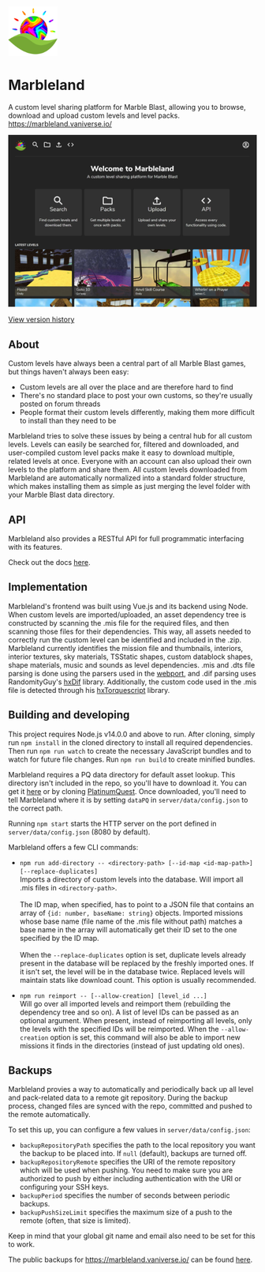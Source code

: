 <img src="client/assets/img/favicon.png" width=100>

# Marbleland
A custom level sharing platform for Marble Blast, allowing you to browse, download and upload custom levels and level packs.<br>https://marbleland.vaniverse.io/

<img src="client/assets/img/homepage.jpg" width=640>

[View version history](version_history.md)

## About
Custom levels have always been a central part of all Marble Blast games, but things haven't always been easy:

- Custom levels are all over the place and are therefore hard to find
- There's no standard place to post your own customs, so they're usually posted on forum threads
- People format their custom levels differently, making them more difficult to install than they need to be

Marbleland tries to solve these issues by being a central hub for all custom levels. Levels can easily be searched for, filtered and downloaded, and user-compiled custom level packs make it easy to download multiple, related levels at once. Everyone with an account can also upload their own levels to the platform and share them. All custom levels downloaded from Marbleland are automatically normalized into a standard folder structure, which makes installing them as simple as just merging the level folder with your Marble Blast data directory.

## API
Marbleland also provides a RESTful API for full programmatic interfacing with its features.

Check out the docs [here](docs/api.md).

## Implementation
Marbleland's frontend was built using Vue.js and its backend using Node. When custom levels are imported/uploaded, an asset dependency tree is constructed by scanning the .mis file for the required files, and then scanning those files for their dependencies. This way, all assets needed to correctly run the custom level can be identified and included in the .zip. Marbleland currently identifies the mission file and thumbnails, interiors, interior textures, sky materials, TSStatic shapes, custom datablock shapes, shape materials, music and sounds as level dependencies. .mis and .dts file parsing is done using the parsers used in the [webport](https://github.com/Vanilagy/MarbleBlast), and .dif parsing uses RandomityGuy's [hxDif](https://github.com/RandomityGuy/hxDIF) library. Additionally, the custom code used in the .mis file is detected through his [hxTorquescript](https://github.com/RandomityGuy/hxTorqueScript) library.

## Building and developing
This project requires Node.js v14.0.0 and above to run. After cloning, simply run `npm install` in the cloned directory to install all required dependencies. Then run `npm run watch` to create the necessary JavaScript bundles and to watch for future file changes. Run `npm run build` to create minified bundles.

Marbleland requires a PQ data directory for default asset lookup. This directory isn't included in the repo, so you'll have to download it. You can get it [here](https://drive.google.com/file/d/14IocHL5g7t0Bf1Iyu1ExKvyKvReLlE7E/view?usp=sharing) or by cloning [PlatinumQuest](https://github.com/PlatinumTeam/PlatinumQuest). Once downloaded, you'll need to tell Marbleland where it is by setting `dataPQ` in `server/data/config.json` to the correct path.

Running `npm start` starts the HTTP server on the port defined in `server/data/config.json` (8080 by default).

Marbleland offers a few CLI commands:

- `npm run add-directory -- <directory-path> [--id-map <id-map-path>] [--replace-duplicates]`<br>
Imports a directory of custom levels into the database. Will import all .mis files in `<directory-path>`.<br><br>
The ID map, when specified, has to point to a JSON file that contains an array of `{id: number, baseName: string}` objects. Imported missions whose base name (file name of the .mis file without path) matches a base name in the array will automatically get their ID set to the one specified by the ID map.<br><br>
When the `--replace-duplicates` option is set, duplicate levels already present in the database will be replaced by the freshly imported ones. If it isn't set, the level will be in the database twice. Replaced levels will maintain stats like download count. This option is usually recommended.

- `npm run reimport -- [--allow-creation] [level_id ...]`<br>
Will go over all imported levels and reimport them (rebuilding the dependency tree and so on). A list of level IDs can be passed as an optional argument. When present, instead of reimporting all levels, only the levels with the specified IDs will be reimported. When the `--allow-creation` option is set, this command will also be able to import new missions it finds in the directories (instead of just updating old ones).

## Backups
Marbleland provies a way to automatically and periodically back up all level and pack-related data to a remote git repository. During the backup process, changed files are synced with the repo, committed and pushed to the remote automatically.

To set this up, you can configure a few values in `server/data/config.json`:

- `backupRepositoryPath` specifies the path to the local repository you want the backup to be placed into. If `null` (default), backups are turned off. 
- `backupRepositoryRemote` specifies the URI of the remote repository which will be used when pushing. You need to make sure you are authorized to push by either including authentication with the URI or configuring your SSH keys. 
- `backupPeriod` specifies the number of seconds between periodic backups. 
- `backupPushSizeLimit` specifies the maximum size of a push to the remote (often, that size is limited).

Keep in mind that your global git name and email also need to be set for this to work.

The public backups for https://marbleland.vaniverse.io/ can be found [here](https://github.com/Vanilagy/MarblelandBackups/).